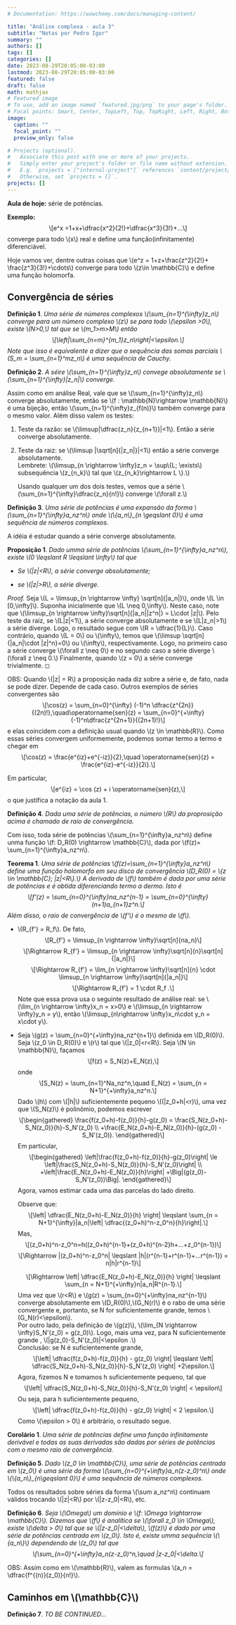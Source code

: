 ```yaml
---
# Documentation: https://wowchemy.com/docs/managing-content/

title: "Análise complexa - aula 3"
subtitle: "Notas por Pedro Igor"
summary: ""
authors: []
tags: []
categories: []
date: 2023-08-29T20:05:00-03:00
lastmod: 2023-08-29T20:05:00-03:00
featured: false
draft: false
math: mathjax
# Featured image
# To use, add an image named `featured.jpg/png` to your page's folder.
# Focal points: Smart, Center, TopLeft, Top, TopRight, Left, Right, BottomLeft, Bottom, BottomRight.
image:
  caption: ""
  focal_point: ""
  preview_only: false

# Projects (optional).
#   Associate this post with one or more of your projects.
#   Simply enter your project's folder or file name without extension.
#   E.g. `projects = ["internal-project"]` references `content/project/deep-learning/index.md`.
#   Otherwise, set `projects = []`.
projects: []
---
```



<p><strong>Aula de hoje:</strong> série de potências.</p>
<p><strong>Exemplo:</strong> <span class="math display">
\[e^x =1+x+\dfrac{x^2}{2!}+\dfrac{x^3}{3!}+...\]</span>
converge para todo <span class="math inline">\(x\)</span>
real e define uma função(infinitamente) diferenciável.</p>
<p>Hoje vamos ver, dentre outras coisas que <span
class="math inline">\(e^z = 1+z+\frac{z^2}{2!}+
\frac{z^3}{3!}+\cdots\)</span> converge para todo <span
class="math inline">\(z\in \mathbb{C}\)</span> e define uma função
holomorfa.</p>
<h2 id="convergência-de-séries">Convergência de séries</h2>
<div class="Def">
<p><strong>Definição 1</strong>. <em>Uma série de números complexos
<span class="math inline">\(\sum_{n=1}^{\infty}z_n\)</span> converge
para um número complexo <span class="math inline">\(z\)</span> se para
todo <span class="math inline">\(\epsilon &gt;0\)</span>, existe <span
class="math inline">\(N&gt;0,\)</span> tal que se <span
class="math inline">\(m_1&gt;m&gt;M\)</span> então <span
class="math display">\[\left|\sum_{n=m}^{m_1}z_n\right|&lt;\epsilon.\]</span>
Note que isso é equivalente a dizer que a sequência das somas parciais
<span class="math inline">\(S_m = \sum_{n=1}^mz_n\)</span> é uma
sequência de Cauchy.</em></p>
</div>
<div class="Def">
<p><strong>Definição 2</strong>. <em>A séire <span
class="math inline">\(\sum_{n=1}^{\infty}z_n\)</span> convege
absolutamente se <span
class="math inline">\(\sum_{n=1}^{\infty}|z_n|\)</span>
converge.</em></p>
</div>
<p>Assim como em análise Real, vale que se <span
class="math inline">\(\sum_{n=1}^{\infty}z_n\)</span> converge
absolutamente, então se <span class="math inline">\(f :
\mathbb{N}\rightarrow \mathbb{N}\)</span> é uma bijeção, então <span
class="math inline">\(\sum_{n=1}^{\infty}z_{f(n)}\)</span> também
converge para o mesmo valor. Além disso valem os testes:</p>
<ol>
<li><p>Teste da razão: se <span
class="math inline">\(\limsup|\dfrac{z_n}{z_{n+1}}|&lt;1\)</span>. Então
a série converge absolutamente.</p></li>
<li><p>Teste da raiz: se <span class="math inline">\(\limsup
|\sqrt[n]{|z_n|}|&lt;1\)</span> então a série converge
absolutamente.<br />
Lembrete: <span class="math inline">\(\limsup_{n \rightarrow \infty}z_n
= \sup\{L; \exists\)</span> subsequência <span
class="math inline">\(z_{n_k}\)</span> tal que <span
class="math inline">\(z_{n_k}\rightarrow L \}.\)</span></p>
<p>Usando qualquer um dos dois testes, vemos que a série <span
class="math inline">\(\sum_{n=1}^{\infty}\dfrac{z_n}{n!}\)</span>
converge <span class="math inline">\(\forall z.\)</span></p></li>
</ol>
<div class="Def">
<p><strong>Definição 3</strong>. <em>Uma série de potências é uma
expansão da forma <span
class="math inline">\(\sum_{n=1}^{\infty}a_nz^n\)</span> onde <span
class="math inline">\(\{a_n\}_{n \geqslant 0}\)</span> é uma sequência
de números complexos.<br />
</em></p>
</div>
<p>A idéia é estudar quando a série converge absolutamente.</p>
<div class="prop">
<p><strong>Proposição 1</strong>. <em>Dado umma série de potências <span
class="math inline">\(\sum_{n=1}^{\infty}a_nz^n\)</span>, existe <span
class="math inline">\(0 \leqslant R \leqslant \infty\)</span> tal
que</em></p>
<ul>
<li><p><em>Se <span class="math inline">\(|z|&lt;R\)</span>, a série
converge absolutamente;</em></p></li>
<li><p><em>se <span class="math inline">\(|z|&gt;R\)</span>, a série
diverge.<br />
</em></p></li>
</ul>
</div>
<div class="proof">
<p><em>Proof.</em> Seja <span class="math inline">\(L = \limsup_{n
\rightarrow \infty} \sqrt[n]{|a_n|}\)</span>, onde <span
class="math inline">\(L \in [0,\infty]\)</span>. Suponha inicialmente
que <span class="math inline">\(L \neq 0,\infty\)</span>. Neste caso,
note que <span class="math inline">\(\limsup_{n \rightarrow
\infty}\sqrt[n]{|a_n||z^n|} = L\cdot |z|\)</span>. Pelo teste da raíz,
se <span class="math inline">\(L|z|&lt;1\)</span>, a série converge
absolutamente e se <span class="math inline">\(L|z_n|&gt;1\)</span> a
série diverge. Logo, o resultado segue com <span class="math inline">\(R
= \dfrac{1}{L}\)</span>. Caso contrário, quando <span
class="math inline">\(L = 0\)</span> ou <span
class="math inline">\(\infty\)</span>, temos que <span
class="math inline">\(\limsup \sqrt[n]{|a_n|\cdot |z|^n}=0\)</span> ou
<span class="math inline">\(\infty\)</span>, respectivamente. Logo, no
primeiro caso a série converge <span class="math inline">\(\forall z
\neq 0\)</span> e no segundo caso a série diverge <span
class="math inline">\(\forall z \neq 0.\)</span> Finalmente, quando
<span class="math inline">\(z = 0\)</span> a série converge
trivialmente. ◻</p>
</div>
<p>OBS: Quando <span class="math inline">\(|z| = R\)</span> a proposição
nada diz sobre a série e, de fato, nada se pode dizer. Depende de cada
caso. Outros exemplos de séries convergentes são <span
class="math display">\[\cos(z) = \sum_{n=0}^{\infty} (-1)^n
\dfrac{z^{2n}}{(2n)!},\quad\operatorname{sen}(z) =
\sum_{n=0}^{+\infty}(-1)^n\dfrac{z^{2n+1}}{(2n+1)!}\]</span> e elas
coincidem com a definição usual quando <span class="math inline">\(z \in
\mathbb{R}\)</span>. Como essas séries convergem uniformemente, podemos
somar termo a termo e chegar em <span class="math display">\[\cos(z) =
\frac{e^{iz}+e^{-iz}}{2},\quad \operatorname{sen}(z) =
\frac{e^{iz}-e^{-iz}}{2i}.\]</span></p>
<p>Em particular, <span class="math display">\[e^{iz} = \cos (z) + i
\operatorname{sen}(z),\]</span> o que justifica a notação da aula 1.</p>
<div class="Def">
<p><strong>Definição 4</strong>. <em>Dada uma série de potências, o
número <span class="math inline">\(R\)</span> da proprosição acima é
chamado de raio de convergência.</em></p>
</div>
<p>Com isso, toda série de potências <span
class="math inline">\(\sum_{n=1}^{\infty}a_nz^n\)</span> define unma
função <span class="math inline">\(f: D_R(0) \rightarrow
\mathbb{C}\)</span>, dada por <span class="math inline">\(f(z)=
\sum_{n=1}^{\infty}a_nz^n\)</span>.</p>
<div class="theorem">
<p><strong>Teorema 1</strong>. <em>Uma série de potências <span
class="math inline">\(f(z)=\sum_{n=1}^{\infty}a_nz^n\)</span> define uma
função holomorfa em seu disco de convergência <span
class="math inline">\(D_R(0) = \{z \in \mathbb{C}; |z|&lt;R\}.\)</span>
A derivada de <span class="math inline">\(f\)</span> também é dada por
uma série de potências e é obtida diferenciando termo a dermo. Isto é
<span class="math display">\[f&#39;(z) = \sum_{n=0}^{\infty}na_nz^{n-1}
= \sum_{n=0}^{\infty}(n+1)a_{n+1}z^n.\]</span> Além disso, o raio de
convergência de <span class="math inline">\(f&#39;\)</span> é o mesmo de
<span class="math inline">\(f\)</span>.</em></p>
</div>
<ul>
<li><p><span class="math inline">\(R_{f&#39;} = R_f\)</span>. De fato,
<span class="math display">\[R_{f&#39;} = \limsup_{n \rightarrow
\infty}\sqrt[n]{na_n}\]</span> <span class="math display">\[\Rightarrow
R_{f&#39;} = \limsup_{n \rightarrow
\infty}\sqrt[n]{n}\sqrt[n]{|a_n|}\]</span> <span
class="math display">\[\Rightarrow R_{f&#39;} = \lim_{n \rightarrow
\infty}\sqrt[n]{n} \cdot \limsup_{n \rightarrow
\infty}\sqrt[n]{|a_n|}\]</span> <span class="math display">\[\Rightarrow
R_{f&#39;} = 1 \cdot R_f .\]</span> Note que essa prova usa o seguinte
resultado de análise real: se <span class="math inline">\(\lim_{n
\rightarrow \infty}x_n = x&gt;0\)</span> e <span
class="math inline">\(\limsup_{n \rightarrow \infty}y_n = y\)</span>,
então <span class="math inline">\(\limsup_{n\rightarrow \infty}x_n\cdot
y_n = x\cdot y\)</span>.</p></li>
<li><p>Seja <span class="math inline">\(g(z) =
\sum_{n=0}^{+\infty}na_nz^{n+1}\)</span> definida em <span
class="math inline">\(D_R(0)\)</span>. Seja <span
class="math inline">\(z_0 \in D_R(0)\)</span> e <span
class="math inline">\(r\)</span> tal que <span
class="math inline">\(|z_0|&lt;r&lt;R\)</span>. Seja <span
class="math inline">\(N \in \mathbb{N}\)</span>, façamos <span
class="math display">\[f(z) = S_N(z)+E_N(z),\]</span> onde <span
class="math display">\[S_N(z) = \sum_{n=1}^Na_nz^n,\quad E_N(z) =
\sum_{n = N+1}^{+\infty}a_nz^n.\]</span> Dado <span
class="math inline">\(h\)</span> com <span
class="math inline">\(|h|\)</span> suficientemente pequeno <span
class="math inline">\((|z_0+h|&lt;r)\)</span>, uma vez que <span
class="math inline">\(S_N(z)\)</span> é polinômio, podemos escrever
<span class="math display">\[\begin{gathered}
\frac{f(z_0+h)-f(z_0)}{h}-g(z_0) =
\frac{S_N(z_0+h)-S_N(z_0)}{h}-S_N&#39;(z_0) \\
+\frac{E_N(z_0+h)-E_N(z_0)}{h}-(g(z_0) -  S_N&#39;(z_0)).
\end{gathered}\]</span> Em particular, <span
class="math display">\[\begin{gathered}
\left|\frac{f(z_0+h)-f(z_0)}{h}-g(z_0)\right| \le
\left|\frac{S_N(z_0+h)-S_N(z_0)}{h}-S_N&#39;(z_0)\right| \\
+\left|\frac{E_N(z_0+h)-E_N(z_0)}{h}\right|
+\Big|(g(z_0)-S_N&#39;(z_0))\Big|.
\end{gathered}\]</span> Agora, vamos estimar cada uma das parcelas do
lado direito.</p>
<p>Observe que: <span class="math display">\[\left|
\dfrac{E_N(z_0+h)-E_N(z_0)}{h} \right| \leqslant \sum_{n =
N+1}^{\infty}|a_n|\left| \dfrac{(z_0+h)^n-z_0^n}{h}\right|.\]</span>
Mas, <span
class="math display">\[(z_0+h)^n-z_0^n=h((z_0+h)^{n-1}+(z_0+h)^{n-2}h+...+z_0^{n-1})\]</span>
<span class="math display">\[\Rightarrow |(z_0+h)^n-z_0^n| \leqslant
|h|(r^{n-1}+r^{n-1}+...r^{n-1}) = n|h|r^{n-1}\]</span></p>
<p><span class="math display">\[\Rightarrow \left|
\dfrac{E_N(z_0+h)-E_N(z_0)}{h} \right| \leqslant \sum_{n =
N+1}^{+\infty}n|a_n|R^{n-1}.\]</span> Uma vez que <span
class="math inline">\(r&lt;R\)</span> e <span class="math inline">\(g(z)
= \sum_{n=0}^{+\infty}na_nz^{n-1}\)</span> converge absolutamente em
<span class="math inline">\(D_R(0)\)</span>,<span
class="math inline">\(G_N(r)\)</span> é o rabo de uma série convergente
e, portanto, se N for suficientemente grande, temos <span
class="math inline">\(G_N(r)&lt;\epsilon\)</span>.<br />
Por outro lado, pela definição de <span
class="math inline">\(g(z)\)</span>, <span class="math inline">\(\lim_{N
\rightarrow \infty}S_N&#39;(z_0) = g(z_0)\)</span>. Logo, mais uma vez,
para N suficientemente grande , <span
class="math inline">\(|g(z_0)-S_N&#39;(z_0)|&lt;\epsilon
.\)</span><br />
Conclusão: se N é suficientemente grande, <span
class="math display">\[\left| \dfrac{f(z_0+h)-f(z_0)}{h} - g(z_0)
\right| \leqslant \left| \dfrac{S_N(z_0+h)-S_N(z_0)}{h}-S_N&#39;(z_0)
\right| +2\epsilon.\]</span> Agora, fizemos N e tomamos h
suficientemente pequeno, tal que <span class="math display">\[\left|
\dfrac{S_N(z_0+h)-S_N(z_0)}{h}-S_N&#39;(z_0) \right| &lt;
\epsilon\]</span> Ou seja, para h suficientemente pequeno, <span
class="math display">\[\left| \dfrac{f(z_0+h)-f(z_0)}{h} - g(z_0)
\right| &lt; 2 \epsilon.\]</span> Como <span
class="math inline">\(\epsilon &gt; 0\)</span> é arbitrário, o resultado
segue.</p></li>
</ul>
<div class="corollary">
<p><strong>Corolário 1</strong>. <em>Uma série de potências define uma
função infinitamente derivável e todas as suas derivadas são dadas por
séries de potências com o mesmo raio de convergência.</em></p>
</div>
<div class="Def">
<p><strong>Definição 5</strong>. <em>Dado <span
class="math inline">\(z_0 \in \mathbb{C}\)</span>, uma série de
potências centrada em <span class="math inline">\(z_0\)</span> é uma
série da forma <span
class="math inline">\(\sum_{n=0}^{+\infty}a_n(z-z_0)^n\)</span> onde
<span class="math inline">\(\{a_n\}_{n\geqslant 0}\)</span> é uma
sequência de números complexos.<br />
</em></p>
</div>
<p>Todos os resultados sobre séries da forma <span
class="math inline">\(\sum a_nz^n\)</span> continuam válidos trocando
<span class="math inline">\(|z|&lt;R\)</span> por <span
class="math inline">\(|z-z_0|&lt;R\)</span>, etc.</p>
<div class="Def">
<p><strong>Definição 6</strong>. <em>Seja <span
class="math inline">\(\Omega\)</span> um domínio e <span
class="math inline">\(f: \Omega \rightarrow \mathbb{C}\)</span>. Dizemos
que <span class="math inline">\(f\)</span> é analítica se <span
class="math inline">\(\forall z_0 \in \Omega\)</span>, existe <span
class="math inline">\(\delta &gt; 0\)</span> tal que se <span
class="math inline">\(|z-z_0|&lt;\delta\)</span>, <span
class="math inline">\(f(z)\)</span> é dado por uma série de potências
centrada em <span class="math inline">\(z_0\)</span>. Isto é, existe
umma sequência <span class="math inline">\(\{a_n\}\)</span> dependendo
de <span class="math inline">\(z_0\)</span> tal que <span
class="math display">\[\sum_{n=0}^{+\infty}a_n(z-z_0)^n,\quad
|z-z_0|&lt;\delta.\]</span></em></p>
</div>
<p>OBS: Assim como em <span class="math inline">\(\mathbb{R}\)</span>,
valem as formulas <span class="math inline">\(a_n =
\dfrac{f^{(n)}(z_0)}{n!}\)</span>.</p>
<h2 id="caminhos-em-mathbbc">Caminhos em <span
class="math inline">\(\mathbb{C}\)</span></h2>
<div class="Def">
<p><strong>Definição 7</strong>. <em>TO BE CONTINUED...</em></p>
</div>
